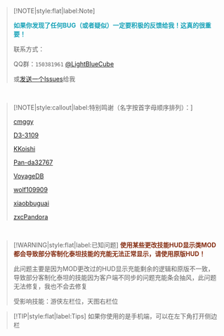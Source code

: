 > [!NOTE|style:flat|label:Note]
>
> <strong><font color="#17a2b8">如果你发现了任何BUG（或者疑似）一定要积极的反馈给我！这真的很重要！</font></strong>
>
> 联系方式：
>
> QQ群：`150381961` [@LightBlueCube](https://github.com/LightBlueCube)
>
> 或[发送一个Issues](https://github.com/LightBlueCube/Infinite-Firepower/issues/new/choose)给我

<br/>

> [!NOTE|style:callout|label:特别鸣谢（名字按首字母顺序排列）：]
>
> [cmggy](https://github.com/cmggy)
>
> [D3-3109](https://github.com/D3-3109)
>
> [KKoishi](https://github.com/Koishi-Satori)
>
> [Pan-da32767](https://github.com/Pan-da32767)
>
> [VoyageDB](https://github.com/DBmaoha)
>
> [wolf109909](https://github.com/wolf109909)
>
> [xiaobbuguai](https://github.com/xiaobbuguai)
>
> [zxcPandora](https://github.com/zxcPandora)

<br/>

> [!WARNING|style:flat|label:已知问题]
> <strong><font color="#852d12">使用某些更改技能HUD显示类MOD都会导致部分客制化泰坦技能的充能无法正常显示，请使用原版HUD！</font></strong>
>
> 此问题主要是因为MOD更改过的HUD显示充能剩余的逻辑和原版不一致，导致部分客制化泰坦的技能因为客户端不同步的问题充能条会抽风，此问题无法修复，我也不会去修复
>
> 受影响技能：游侠左栏位，天图右栏位

> [!TIP|style:flat|label:Tips]
> 如果你使用的是手机端，可以在左下角打开侧边栏